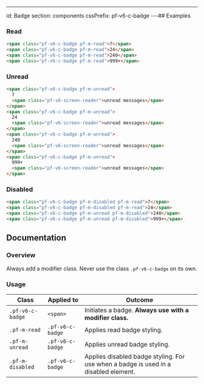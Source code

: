 ---
id: Badge
section: components
cssPrefix: pf-v6-c-badge
---## Examples

### Read

```html
<span class="pf-v6-c-badge pf-m-read">7</span>
<span class="pf-v6-c-badge pf-m-read">24</span>
<span class="pf-v6-c-badge pf-m-read">240</span>
<span class="pf-v6-c-badge pf-m-read">999+</span>

```

### Unread

```html
<span class="pf-v6-c-badge pf-m-unread">
  7
  <span class="pf-v6-screen-reader">unread messages</span>
</span>
<span class="pf-v6-c-badge pf-m-unread">
  24
  <span class="pf-v6-screen-reader">unread messages</span>
</span>
<span class="pf-v6-c-badge pf-m-unread">
  240
  <span class="pf-v6-screen-reader">unread messages</span>
</span>
<span class="pf-v6-c-badge pf-m-unread">
  999+
  <span class="pf-v6-screen-reader">unread messages</span>
</span>

```

### Disabled

```html
<span class="pf-v6-c-badge pf-m-disabled pf-m-read">7</span>
<span class="pf-v6-c-badge pf-m-disabled pf-m-read">24</span>
<span class="pf-v6-c-badge pf-m-unread pf-m-disabled">240</span>
<span class="pf-v6-c-badge pf-m-unread pf-m-disabled">999+</span>

```

## Documentation

### Overview

Always add a modifier class. Never use the class `.pf-v6-c-badge` on its own.

### Usage

| Class | Applied to | Outcome |
| -- | -- | -- |
| `.pf-v6-c-badge` | `<span>` | Initiates a badge. **Always use with a modifier class.** |
| `.pf-m-read` | `.pf-v6-c-badge` | Applies read badge styling. |
| `.pf-m-unread` | `.pf-v6-c-badge` | Applies unread badge styling. |
| `.pf-m-disabled` | `.pf-v6-c-badge` | Applies disabled badge styling. For use when a badge is used in a disabled element. |
